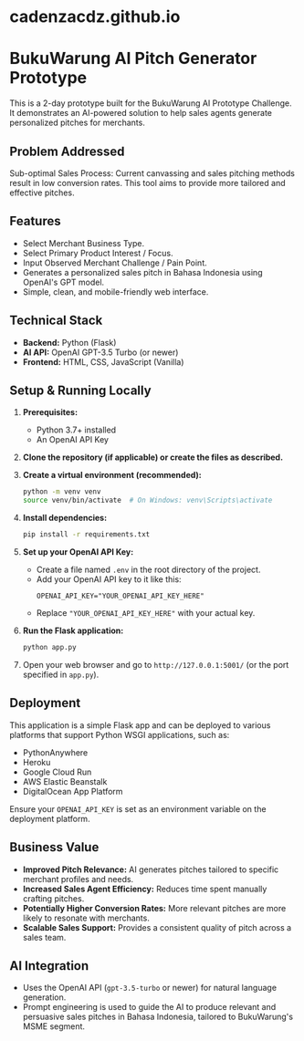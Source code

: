 # cadenzacdz.github.io
# BukuWarung AI Pitch Generator Prototype

This is a 2-day prototype built for the BukuWarung AI Prototype Challenge. It demonstrates an AI-powered solution to help sales agents generate personalized pitches for merchants.

## Problem Addressed
Sub-optimal Sales Process: Current canvassing and sales pitching methods result in low conversion rates. This tool aims to provide more tailored and effective pitches.

## Features
- Select Merchant Business Type.
- Select Primary Product Interest / Focus.
- Input Observed Merchant Challenge / Pain Point.
- Generates a personalized sales pitch in Bahasa Indonesia using OpenAI's GPT model.
- Simple, clean, and mobile-friendly web interface.

## Technical Stack
- **Backend:** Python (Flask)
- **AI API:** OpenAI GPT-3.5 Turbo (or newer)
- **Frontend:** HTML, CSS, JavaScript (Vanilla)

## Setup & Running Locally

1.  **Prerequisites:**
    * Python 3.7+ installed
    * An OpenAI API Key

2.  **Clone the repository (if applicable) or create the files as described.**

3.  **Create a virtual environment (recommended):**
    ```bash
    python -m venv venv
    source venv/bin/activate  # On Windows: venv\Scripts\activate
    ```

4.  **Install dependencies:**
    ```bash
    pip install -r requirements.txt
    ```

5.  **Set up your OpenAI API Key:**
    * Create a file named `.env` in the root directory of the project.
    * Add your OpenAI API key to it like this:
        ```
        OPENAI_API_KEY="YOUR_OPENAI_API_KEY_HERE"
        ```
    * Replace `"YOUR_OPENAI_API_KEY_HERE"` with your actual key.

6.  **Run the Flask application:**
    ```bash
    python app.py
    ```

7.  Open your web browser and go to `http://127.0.0.1:5001/` (or the port specified in `app.py`).

## Deployment
This application is a simple Flask app and can be deployed to various platforms that support Python WSGI applications, such as:
- PythonAnywhere
- Heroku
- Google Cloud Run
- AWS Elastic Beanstalk
- DigitalOcean App Platform

Ensure your `OPENAI_API_KEY` is set as an environment variable on the deployment platform.

## Business Value
- **Improved Pitch Relevance:** AI generates pitches tailored to specific merchant profiles and needs.
- **Increased Sales Agent Efficiency:** Reduces time spent manually crafting pitches.
- **Potentially Higher Conversion Rates:** More relevant pitches are more likely to resonate with merchants.
- **Scalable Sales Support:** Provides a consistent quality of pitch across a sales team.

## AI Integration
- Uses the OpenAI API (`gpt-3.5-turbo` or newer) for natural language generation.
- Prompt engineering is used to guide the AI to produce relevant and persuasive sales pitches in Bahasa Indonesia, tailored to BukuWarung's MSME segment.